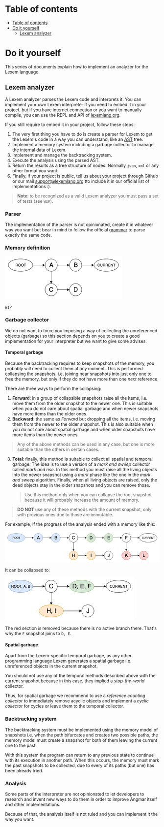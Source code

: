 # Table of contents

- [Table of contents](#table-of-contents)
- [Do it yourself](#do-it-yourself)
  - [Lexem analyzer](#lexem-analyzer)

# Do it yourself

This series of documents explain how to implement an analyzer for the Lexem language.

## Lexem analyzer

A Lexem analyzer parses the Lexem code and interprets it. You can implement your own Lexem interpreter if you need to embed it in your project, but if you have internet connection or you want to manually compile, you can use the REPL and API of [lexemlang.org](https://lexemlang.org).

If you still require to embed it in your project, follow these steps:

1. The very first thing you have to do is create a parser for Lexem to get the Lexem's code in a way you can understand, like an [AST](https://en.wikipedia.org/wiki/Abstract_syntax_tree) tree.
2. Implement a memory system including a garbage collector to manage the internal data of Lexem.
3. Implement and manage the backtracking system.
4. Execute the analysis using the parsed AST.
5. Return the results as a tree structure of nodes. Normally `json`, `xml` or any other format you want.
6. Finally, if your project is public, tell us about your project through Github or our mail support@lexemlang.org tto include it in our official list of implementations :).

> **Note**: to be recognized as a valid Lexem analyzer you must pass a set of tests (see `WIP`).

### Parser

The implementation of the parser is not opinionated, create it in whatever way you want but bear in mind to follow the official [grammar](../grammar/README.md) to parse exactly the same code.

### Memory definition

![memory example](img/memory_example.png)

`WIP`

### Garbage collector

We do not want to force you imposing a way of collecting the unreferenced objects (garbage) so this section depends on you to create
a good implementation for your interpreter but we want to give some advises.

#### Temporal garbage

Because the backtracking requires to keep snapshots of the memory, you probably will need to collect them at any moment. This is performed collapsing the snapshots, i.e. joining near snapshots into just only one to free the memory, but only if they do not have more than one _next_ reference.

There are three ways to perform the collapsing:

1. **Forward**: in a group of collapsible snapshots raise all the items, i.e. move them from the older snapshot to the newer one. This is suitable when you do not care about spatial garbage and when newer snapshots have more items than the older ones.
2. **Backward**: the same as _Forward_ but dropping all the items, i.e. moving them from the newer to the older snapshot. This is also suitable when you do not care about spatial garbage and when older snapshots have more items than the newer ones.

> Any of the above methods can be used in any case, but one is more suitable than the others in certain cases.

3. **Total**: finally, this method is suitable to collect all spatial and temporal garbage. The idea is to use a version of a _mark and sweep_ collector called _mark and rise_. In this method you must raise all the living objects into the newer snapshot using a _mark_ phase like the one in the _mark and sweep_ algorithm. Finally, when all living objects are raised, only the dead objects stay in the older snapshots and you can remove those.

    > Use this method only when you can collapse the root snapshot because it will probably increase the amount of memory.

> **DO NOT** use any of these methods with the current snapshot, only with previous ones due to those are immutable.

For example, if the progress of the analysis ended with a memory like this:

![garbage example](img/garbage_example.png)

It can be collapsed to:

![garbage example](img/garbage_example_collapsed.png)

The red section is removed because there is no active branch there. That's why the `F` snapshot joins to `D, E`.

#### Spatial garbage

Apart from the Lexem-specific temporal garbage, as any other programming language Lexem generates a spatial garbage i.e. unreferenced objects in the current snapshot.

You should not use any of the temporal methods described above with the current snapshot because in this case, they implied a _stop-the-world_ collector.

Thus, for spatial garbage we recommend to use a _reference counting collector_ to immediately remove acyclic objects and implement a _cyclic collector_ for cycles or leave them to the temporal collector.

### Backtracking system

The backtracking system must be implemented using the memory model of snapshots i.e. when the path bifurcates and creates two possible paths, the memory model must create a snapshot for both of them leaving the current one to the past.

With this system the program can return to any previous state to continue with its execution in another path. When this occurs, the memory must mark the past snapshots to be collected, due to every of its paths (but one) has been already tried.

### Analysis

Some parts of the interpreter are not opinionated to let developers to research and invent new ways to do them in order to improve Angmar itself and other implementations.

Because of that, the analysis itself is not ruled and you can implement it the way you want.

